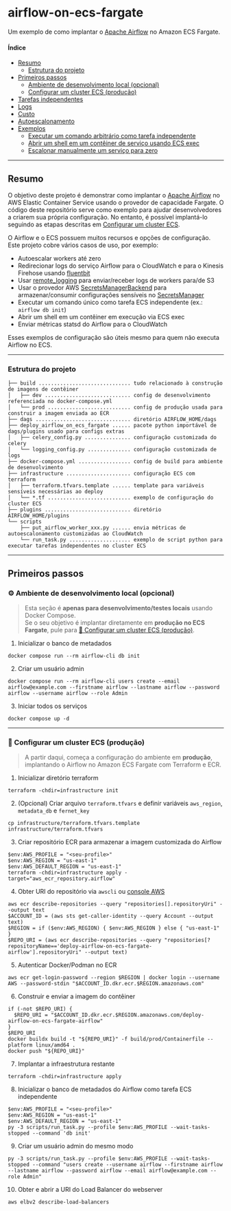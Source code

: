 # airflow-on-ecs-fargate
Um exemplo de como implantar o [Apache Airflow](https://github.com/apache/airflow) no Amazon ECS Fargate.

#### Índice
- [Resumo](#resumo)  
  - [Estrutura do projeto](#estrutura-do-projeto)  
- [Primeiros passos](#primeiros-passos)  
  - [Ambiente de desenvolvimento local (opcional)](#️-ambiente-de-desenvolvimento-local-opcional)  
  - [Configurar um cluster ECS (produção)](#-configurar-um-cluster-ecs-produção)  
- [Tarefas independentes](#tarefas-independentes)  
- [Logs](#logs)  
- [Custo](#custo)  
- [Autoescalonamento](#autoescalonamento)  
- [Exemplos](#exemplos)  
  - [Executar um comando arbitrário como tarefa independente](#executar-um-comando-arbitrário-como-tarefa-independente)  
  - [Abrir um shell em um contêiner de serviço usando ECS exec](#abrir-um-shell-em-um-contêiner-de-serviço-usando-ecs-exec)  
  - [Escalonar manualmente um serviço para zero](#escalonar-manualmente-um-serviço-para-zero)  

---

## Resumo

O objetivo deste projeto é demonstrar como implantar o [Apache Airflow](https://github.com/apache/airflow) no AWS Elastic Container Service usando o provedor de capacidade Fargate. O código deste repositório serve como exemplo para ajudar desenvolvedores a criarem sua própria configuração. No entanto, é possível implantá-lo seguindo as etapas descritas em [Configurar um cluster ECS](#-configurar-um-cluster-ecs-produção).

O Airflow e o ECS possuem muitos recursos e opções de configuração. Este projeto cobre vários casos de uso, por exemplo:  
- Autoescalar workers até zero  
- Redirecionar logs do serviço Airflow para o CloudWatch e para o Kinesis Firehose usando [fluentbit](https://fluentbit.io/)  
- Usar [remote_logging](https://airflow.apache.org/docs/apache-airflow/stable/logging-monitoring/logging-tasks.html#logging-for-tasks) para enviar/receber logs de workers para/de S3  
- Usar o provedor AWS [SecretsManagerBackend](https://airflow.apache.org/docs/apache-airflow-providers-amazon/stable/secrets-backends/aws-secrets-manager.html) para armazenar/consumir configurações sensíveis no [SecretsManager](https://aws.amazon.com/secrets-manager/)  
- Executar um comando único como tarefa ECS independente (ex.: `airflow db init`)  
- Abrir um shell em um contêiner em execução via ECS exec  
- Enviar métricas statsd do Airflow para o CloudWatch  

Esses exemplos de configuração são úteis mesmo para quem não executa Airflow no ECS.

---

### Estrutura do projeto

```
├── build .............................. tudo relacionado à construção de imagens de contêiner
│   ├── dev ............................ config de desenvolvimento referenciada no docker-compose.yml
│   └── prod ........................... config de produção usada para construir a imagem enviada ao ECR
├── dags ............................... diretório AIRFLOW_HOME/dags
├── deploy_airflow_on_ecs_fargate ...... pacote python importável de dags/plugins usado para configs extras
│   ├── celery_config.py ............... configuração customizada do celery
│   └── logging_config.py .............. configuração customizada de logs
├── docker-compose.yml ................. config de build para ambiente de desenvolvimento
├── infrastructure ..................... configuração ECS com terraform
│   ├── terraform.tfvars.template ...... template para variáveis sensíveis necessárias ao deploy
│   └── *.tf ........................... exemplo de configuração do cluster ECS
├── plugins ............................ diretório AIRFLOW_HOME/plugins
└── scripts
    ├── put_airflow_worker_xxx.py ...... envia métricas de autoescalonamento customizadas ao CloudWatch
    └── run_task.py .................... exemplo de script python para executar tarefas independentes no cluster ECS
```

---

## Primeiros passos

### ⚙️ Ambiente de desenvolvimento local (opcional)

> Esta seção é **apenas para desenvolvimento/testes locais** usando Docker Compose.  
> Se o seu objetivo é implantar diretamente em **produção no ECS Fargate**, pule para [🚀 Configurar um cluster ECS (produção)](#-configurar-um-cluster-ecs-produção).

1. Inicializar o banco de metadados  
```shell
docker compose run --rm airflow-cli db init
```

2. Criar um usuário admin  
```shell
docker compose run --rm airflow-cli users create --email airflow@example.com --firstname airflow --lastname airflow --password airflow --username airflow --role Admin
```

3. Iniciar todos os serviços  
```shell
docker compose up -d
```

---

### 🚀 Configurar um cluster ECS (produção)

> A partir daqui, começa a configuração do ambiente em **produção**, implantando o Airflow no Amazon ECS Fargate com Terraform e ECR.  

1. Inicializar diretório terraform  
```shell
terraform -chdir=infrastructure init
```

2. (Opcional) Criar arquivo `terraform.tfvars` e definir variáveis `aws_region`, `metadata_db` e `fernet_key`  
```shell
cp infrastructure/terraform.tfvars.template infrastructure/terraform.tfvars
```

3. Criar repositório ECR para armazenar a imagem customizada do Airflow  
```shell
$env:AWS_PROFILE = "<seu-profile>"
$env:AWS_REGION = "us-east-1"
$env:AWS_DEFAULT_REGION = "us-east-1"
terraform -chdir=infrastructure apply -target="aws_ecr_repository.airflow"
```

4. Obter URI do repositório via `awscli` ou [console AWS](https://console.aws.amazon.com/ecr/repositories)  
```shell
aws ecr describe-repositories --query "repositories[].repositoryUri" --output text
$ACCOUNT_ID = (aws sts get-caller-identity --query Account --output text)
$REGION = if ($env:AWS_REGION) { $env:AWS_REGION } else { "us-east-1" }
$REPO_URI = (aws ecr describe-repositories --query "repositories[?repositoryName=='deploy-airflow-on-ecs-fargate-airflow'].repositoryUri" --output text)
```

5. Autenticar Docker/Podman no ECR  
```shell
aws ecr get-login-password --region $REGION | docker login --username AWS --password-stdin "$ACCOUNT_ID.dkr.ecr.$REGION.amazonaws.com"
```

6. Construir e enviar a imagem do contêiner  
```shell
if (-not $REPO_URI) {
  $REPO_URI = "$ACCOUNT_ID.dkr.ecr.$REGION.amazonaws.com/deploy-airflow-on-ecs-fargate-airflow"
}
$REPO_URI
docker buildx build -t "${REPO_URI}" -f build/prod/Containerfile --platform linux/amd64 .
docker push "${REPO_URI}"
```

7. Implantar a infraestrutura restante  
```shell
terraform -chdir=infrastructure apply
```

8. Inicializar o banco de metadados do Airflow como tarefa ECS independente  
```shell
$env:AWS_PROFILE = "<seu-profile>"
$env:AWS_REGION = "us-east-1"
$env:AWS_DEFAULT_REGION = "us-east-1"
py -3 scripts/run_task.py --profile $env:AWS_PROFILE --wait-tasks-stopped --command 'db init'
```

9. Criar um usuário admin do mesmo modo  
```shell
py -3 scripts/run_task.py --profile $env:AWS_PROFILE --wait-tasks-stopped --command "users create --username airflow --firstname airflow --lastname airflow --password airflow --email airflow@example.com --role Admin"
```

10. Obter e abrir a URI do Load Balancer do webserver  
```shell
aws elbv2 describe-load-balancers
```
